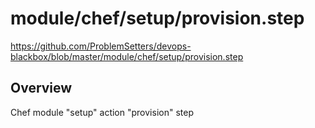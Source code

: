 # module/chef/setup/provision.step

https://github.com/ProblemSetters/devops-blackbox/blob/master/module/chef/setup/provision.step

## Overview

Chef module "setup" action "provision" step



